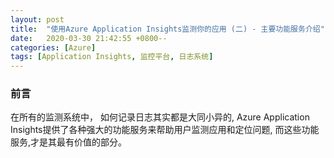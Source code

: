 ```yaml
---
layout: post
title:  "使用Azure Application Insights监测你的应用 (二) - 主要功能服务介绍"
date:   2020-03-30 21:42:55 +0800--
categories: [Azure]
tags: [Application Insights, 监控平台, 日志系统]  
---
```


### 前言
在所有的监测系统中， 如何记录日志其实都是大同小异的, Azure Application Insights提供了各种强大的功能服务来帮助用户监测应用和定位问题, 而这些功能服务,才是其最有价值的部分。